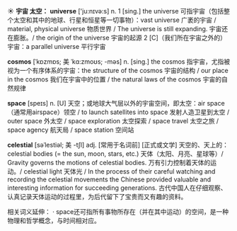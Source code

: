 ☀ <span class="category">**宇宙 太空：**</span>
<span class="vocabulary">**universe**</span> ['ju:nɪvə:s] 
<span class="definition">n. 1 [sing.] the universe 可指宇宙（包括整个太空和其中的地球、行星和恒星等一切事物）：</span>vast universe 广袤的宇宙 / material, physical universe 物质世界 / The universe is still expanding. 宇宙还在膨胀。/ the origin of the universe 宇宙的起源 <span class="definition">2 [C]（我们所在宇宙之外的）宇宙：</span>a parallel universe 平行宇宙
           
<span class="vocabulary">**cosmos**</span> [ˈkɒzmɒs; 美 ˈkɑ:zmoʊs; -məs]
<span class="definition">n. [sing.] the cosmos 指宇宙，尤指被视为一个有序体系的宇宙：</span>the structure of the cosmos 宇宙的结构 / our place in the cosmos 我们在宇宙中的位置 / the natural laws of the cosmos 宇宙的自然规律

<span class="vocabulary">**space**</span> [speɪs] 
<span class="definition">n. [U] 天空；或地球大气层以外的宇宙空间，即太空：</span>air space（通常用airspace）领空 / to launch satellites into space 发射人造卫星到太空 / outer space 外太空 / space exploration 太空探索 / space travel 太空之旅 / space agency 航天局 / space station 空间站
           
<span class="vocabulary">**celestial**</span> [səˈlestiəl; 美 -tʃl]
<span class="definition">adj. [常用于名词前] [正式或文学] 天空的、天上的：</span>celestial bodies (= the sun, moon, stars, etc.) 天体（太阳、月亮、星球等）/ Gravity governs the motions of celestial bodies. 万有引力控制着天体的运动。/ celestial light 天体光 / In the process of their careful watching and recording the celestial movements the Chinese provided valuable and interesting information for succeeding generations. 古代中国人在仔细观察、认真记录天体运动的过程里，为后代留下了宝贵而又有趣的资料。

相关词义延伸：
· space还可指所有事物所存在（并在其中运动）的空间，是一种物理和哲学概念，与时间相对应。


